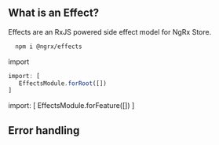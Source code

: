 
## What is an Effect?
Effects are an RxJS powered side effect model for NgRx Store.

```bash
  npm i @ngrx/effects
```
import
```ts
import: [
   EffectsModule.forRoot([])
]
```
import: [
   EffectsModule.forFeature([])
]


## Error handling
